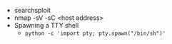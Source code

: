 * searchsploit
* nmap -sV -sC &lt;host address&gt;
* Spawning a TTY shell
  * `python -c 'import pty; pty.spawn("/bin/sh")'`



